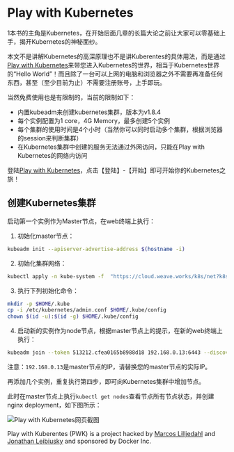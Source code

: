 # Play with Kubernetes

1本书的主角是Kubernetes，在开始后面几章的长篇大论之前让大家可以零基础上手，揭开Kubernetes的神秘面纱。

本文不是讲解Kubernetes的高深原理也不是讲Kuberentes的具体用法，而是通过[Play with Kubernetes](https://labs.play-with-k8s.com/)来带您进入Kubernetes的世界，相当于Kubernetes世界的“Hello World”！而且除了一台可以上网的电脑和浏览器之外不需要再准备任何东西，甚至（至少目前为止）不需要注册账号，上手即玩。

当然免费使用也是有限制的，当前的限制如下：

- 内置kubeadm来创建kubernetes集群，版本为v1.8.4
- 每个实例配置为1 core，4G Memory，最多创建5个实例
- 每个集群的使用时间是4个小时（当然你可以同时启动多个集群，根据浏览器的session来判断集群）
- 在Kubernetes集群中创建的服务无法通过外网访问，只能在Play with Kubernetes的网络内访问

登陆[Play with Kubernetes](https://labs.play-with-k8s.com/)，点击【登陆】-【开始】即可开始你的Kubernetes之旅！

## 创建Kubernetes集群

启动第一个实例作为Master节点，在web终端上执行：

1. 初始化master节点：

```bash
kubeadm init --apiserver-advertise-address $(hostname -i)
```

2. 初始化集群网络：

```bash
kubectl apply -n kube-system -f  "https://cloud.weave.works/k8s/net?k8s-version=$(kubectl version | base64 | tr -d '\n')"
```

3. 执行下列初始化命令：

```bash
mkdir -p $HOME/.kube
cp -i /etc/kubernetes/admin.conf $HOME/.kube/config
chown $(id -u):$(id -g) $HOME/.kube/config
```

4. 启动新的实例作为node节点，根据master节点上的提示，在新的web终端上执行：

```bash
kubeadm join --token 513212.cfea0165b8988d18 192.168.0.13:6443 --discovery-token-ca-cert-hash sha256:b7b6dcc98f3ead3f9e363cb3928fbc04774ee0d63e8eb2897ae30e05aebf8070
```

注意：`192.168.0.13`是master节点的IP，请替换您的master节点的实际IP。

再添加几个实例，重复执行第四步，即可向Kubernetes集群中增加节点。

此时在master节点上执行`kubectl get nodes`查看节点所有节点状态，并创建nginx deployment，如下图所示：

![Play with Kubernetes网页截图](../images/play-with-kubernetes.jpg)

Play with Kuberentes (PWK) is a project hacked by [Marcos Lilljedahl](https://www.twitter.com/marcosnils) and [Jonathan Leibiusky](https://www.twitter.com/xetorthio) and sponsored by Docker Inc.
